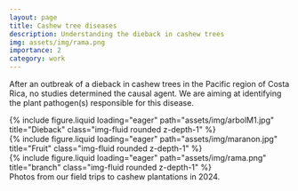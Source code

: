 ```yaml
---
layout: page
title: Cashew tree diseases
description: Understanding the dieback in cashew trees
img: assets/img/rama.png
importance: 2
category: work
---
```


After an outbreak of a dieback in cashew trees in the Pacific region of Costa Rica, no studies determined the causal agent. We are aiming at identifying the plant pathogen(s) responsible for this disease.

<div class="row">
    <div class="col-sm mt-3 mt-md-0">
        {% include figure.liquid loading="eager" path="assets/img/arbolM1.jpg" title="Dieback" class="img-fluid rounded z-depth-1" %}
    </div>
    <div class="col-sm mt-3 mt-md-0">
        {% include figure.liquid loading="eager" path="assets/img/maranon.jpg" title="Fruit" class="img-fluid rounded z-depth-1" %}
    </div>
    <div class="col-sm mt-3 mt-md-0">
        {% include figure.liquid loading="eager" path="assets/img/rama.png" title="branch" class="img-fluid rounded z-depth-1" %}
    </div>
</div>
<div class="caption">
    Photos from our field trips to cashew plantations in 2024.
</div>

